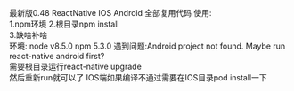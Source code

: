 最新版0.48 ReactNative IOS Android 全部复用代码 
 使用:  
1.npm环境 
2.根目录npm install  
3.缺啥补啥  
环境:
node v8.5.0 
npm 5.3.0 
遇到问题:Android project not found. Maybe run react-native android first?  
需要根目录运行react-native upgrade  
然后重新run就可以了
IOS端如果编译不通过需要在IOS目录pod install一下
